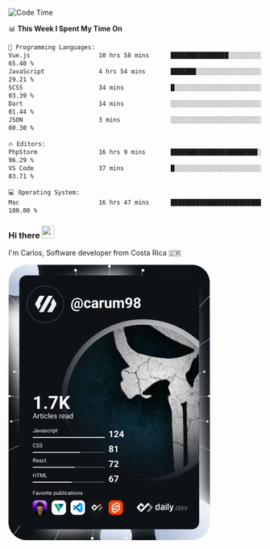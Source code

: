 
<!--START_SECTION:waka-->
![Code Time](http://img.shields.io/badge/Code%20Time-10%2C163%20hrs%2055%20mins-blue)

📊 **This Week I Spent My Time On** 

```text
💬 Programming Languages: 
Vue.js                   10 hrs 58 mins      ████████████████░░░░░░░░░   65.40 % 
JavaScript               4 hrs 54 mins       ███████░░░░░░░░░░░░░░░░░░   29.21 % 
SCSS                     34 mins             █░░░░░░░░░░░░░░░░░░░░░░░░   03.39 % 
Dart                     14 mins             ░░░░░░░░░░░░░░░░░░░░░░░░░   01.44 % 
JSON                     3 mins              ░░░░░░░░░░░░░░░░░░░░░░░░░   00.30 % 

🔥 Editors: 
PhpStorm                 16 hrs 9 mins       ████████████████████████░   96.29 % 
VS Code                  37 mins             █░░░░░░░░░░░░░░░░░░░░░░░░   03.71 % 

💻 Operating System: 
Mac                      16 hrs 47 mins      █████████████████████████   100.00 % 
```


<!--END_SECTION:waka-->

### Hi there <img src="https://media.giphy.com/media/hvRJCLFzcasrR4ia7z/giphy.gif" width="25px" height="25px">

I'm Carlos, Software developer from Costa Rica 🇨🇷

<a href="https://app.daily.dev/carum98"><img src="https://github.com/carum98/carum98/blob/main/devcard.svg" width="400" alt="Carlos Umaña Acevedo's Dev Card"/></a>
